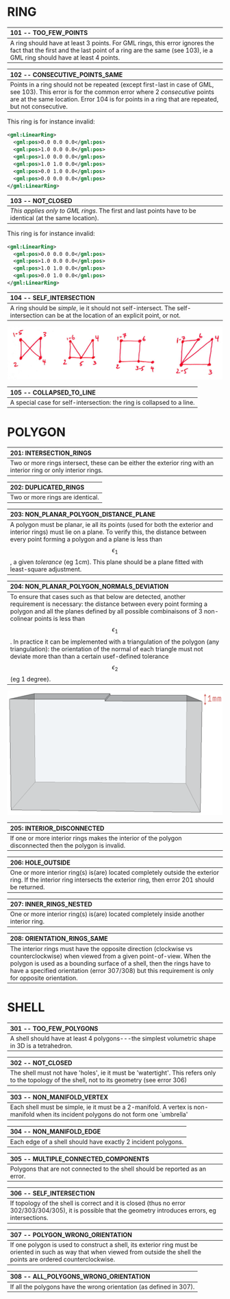 
# RING

| 101 -- TOO_FEW_POINTS |
|:--- |
| A ring should have at least 3 points. For GML rings, this error ignores the fact that the first and the last point of a ring are the same (see 103), ie a GML ring should have at least 4 points. |

| 102 -- CONSECUTIVE_POINTS_SAME |
|:--- |
| Points in a ring should not be repeated (except first-last in case of GML, see 103). This error is for the common error where 2 *consecutive* points are at the same location. Error 104 is for points in a ring that are repeated, but not consecutive. |

This ring is for instance invalid:

```xml
<gml:LinearRing>
  <gml:pos>0.0 0.0 0.0</gml:pos>
  <gml:pos>1.0 0.0 0.0</gml:pos>
  <gml:pos>1.0 0.0 0.0</gml:pos>
  <gml:pos>1.0 1.0 0.0</gml:pos>
  <gml:pos>0.0 1.0 0.0</gml:pos>
  <gml:pos>0.0 0.0 0.0</gml:pos>
</gml:LinearRing>
```

| 103 -- NOT_CLOSED |
|:--- |
| *This applies only to GML rings*. The first and last points have to be identical (at the same location). |

This ring is for instance invalid:

```xml
<gml:LinearRing>
  <gml:pos>0.0 0.0 0.0</gml:pos>
  <gml:pos>1.0 0.0 0.0</gml:pos>
  <gml:pos>1.0 1.0 0.0</gml:pos>
  <gml:pos>0.0 1.0 0.0</gml:pos>
</gml:LinearRing>
```

| 104 -- SELF_INTERSECTION |
|:--- |
| A ring should be *simple*, ie it should not self-intersect. The self-intersection can be at the location of an explicit point, or not. |

![](figs/104.png)

| 105 -- COLLAPSED_TO_LINE |
|:--- |
| A special case for self-intersection: the ring is collapsed to a line.  | 


# POLYGON

| 201: INTERSECTION_RINGS |
|:--- |
| Two or more rings intersect, these can be either the exterior ring with an interior ring or only interior rings.       |

| 202: DUPLICATED_RINGS |
|:--- |
| Two or more rings are identical.  |

| 203: NON_PLANAR_POLYGON_DISTANCE_PLANE |
|:--- |
| A polygon must be planar, ie all its points (used for both the exterior and interior rings) must lie on a plane. To verify this, the distance between every point forming a polygon and a plane is less than $$\epsilon_1$$, a given *tolerance* (eg 1cm). This plane should be a plane fitted with least-square adjustment. |

| 204: NON_PLANAR_POLYGON_NORMALS_DEVIATION |
|:--- |
| To ensure that cases such as that below are detected, another requirement is necessary: the distance between every point forming a polygon and all the planes defined by all possible combinaisons of 3 non-colinear points is less than $$\epsilon_1$$. In practice it can be implemented with a triangulation of the polygon (any triangulation): the orientation of the normal of each triangle must not deviate more than than a certain usef-defined tolerance $$\epsilon_2$$ (eg 1 degree).     |

![](figs/204.png)

| 205: INTERIOR_DISCONNECTED |
|:--- |
| If one or more interior rings makes the interior of the polygon disconnected then the polygon is invalid. |

| 206: HOLE_OUTSIDE |
|:--- |
| One or more interior ring(s) is(are) located completely outside the exterior ring. If the interior ring intersects the exterior ring, then error 201 should be returned. |

| 207: INNER_RINGS_NESTED |
|:--- |
| One or more interior ring(s) is(are) located completely inside another interior ring. |

| 208: ORIENTATION_RINGS_SAME |
|:--- |
| The interior rings must have the opposite direction (clockwise vs counterclockwise) when viewed from a given point-of-view. When the polygon is used as a bounding surface of a shell, then the rings have to have a specified orientation (error 307/308) but this requirement is only for opposite orientation.  |


# SHELL

| 301 -- TOO_FEW_POLYGONS |
|:--- |
| A shell should have at least 4 polygons---the simplest volumetric shape in 3D is a tetrahedron.  |


| 302 -- NOT_CLOSED |
|:--- |
| The shell must not have 'holes', ie it must be 'watertight'. This refers only to the topology of the shell, not to its geometry (see error 306) |


| 303 -- NON_MANIFOLD_VERTEX |
|:--- |
| Each shell must be simple, ie it must be a 2-manifold. A vertex is non-manifold when its incident polygons do not form one `umbrella'|

| 304 -- NON_MANIFOLD_EDGE |
|:--- |
| Each edge of a shell should have exactly 2 incident polygons. |

| 305 -- MULTIPLE_CONNECTED_COMPONENTS |
|:--- |
| Polygons that are not connected to the shell should be reported as an error. |

| 306 -- SELF_INTERSECTION |
|:--- |
| If topology of the shell is correct and it is closed (thus no error 302/303/304/305), it is possible that the geometry introduces errors, eg intersections. |

| 307 -- POLYGON_WRONG_ORIENTATION |
|:--- |
| If one polygon is used to construct a shell, its exterior ring must be oriented in such as way that when viewed from outside the shell the points are ordered counterclockwise. |

| 308 -- ALL_POLYGONS_WRONG_ORIENTATION |
|:--- |
| If all the polygons have the wrong orientation (as defined in 307). |

